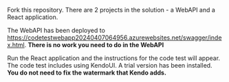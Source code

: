 Fork this repository. There are 2 projects in the solution - a WebAPI and a React application.

The WebAPI has been deployed to https://codetestwebapp20240407064956.azurewebsites.net/swagger/index.html. **There is no work you need to do in the WebAPI**

Run the React application and the instructions for the code test will appear. The code test includes using KendoUI. A trial version has been installed. **You do not need to fix the watermark that Kendo adds.**

